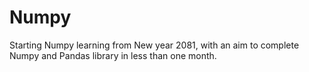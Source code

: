 # Numpy
Starting Numpy learning from New year 2081, with an aim to complete Numpy and Pandas library in less than one month.
